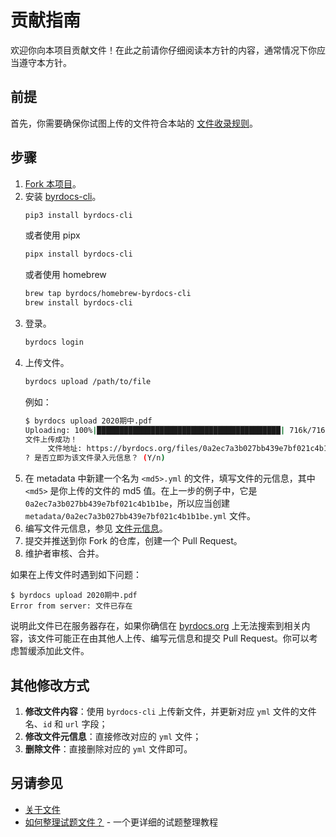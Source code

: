 # 贡献指南

欢迎你向本项目贡献文件！在此之前请你仔细阅读本方针的内容，通常情况下你应当遵守本方针。

## 前提

首先，你需要确保你试图上传的文件符合本站的 [文件收录规则](https://github.com/byrdocs/byrdocs-archive/wiki/%E5%85%B3%E4%BA%8E%E6%96%87%E4%BB%B6#%E6%96%87%E4%BB%B6%E6%94%B6%E5%BD%95%E8%A7%84%E5%88%99)。

## 步骤

1. [Fork 本项目](https://github.com/byrdocs/byrdocs-archive/fork)。
2. 安装 [byrdocs-cli](https://github.com/byrdocs/byrdocs-cli)。
    ```bash
    pip3 install byrdocs-cli
    ```
    或者使用 pipx
    ```bash
    pipx install byrdocs-cli
    ```
    或者使用 homebrew
    ```bash
    brew tap byrdocs/homebrew-byrdocs-cli
    brew install byrdocs-cli
    ```
4. 登录。
    ```bash
    byrdocs login
    ```
5. 上传文件。
    ```bash
    byrdocs upload /path/to/file
    ```
    例如：
    ```bash
    $ byrdocs upload 2020期中.pdf
    Uploading: 100%|█████████████████████████████████████████| 716k/716k [00:05<00:00, 142kB/s]
    文件上传成功！
         文件地址: https://byrdocs.org/files/0a2ec7a3b027bb439e7bf021c4b1b1be.pdf
    ? 是否立即为该文件录入元信息？ (Y/n)
    ```
6. 在 metadata 中新建一个名为 `<md5>.yml` 的文件，填写文件的元信息，其中 `<md5>` 是你上传的文件的 md5 值。在上一步的例子中，它是 `0a2ec7a3b027bb439e7bf021c4b1b1be`，所以应当创建 `metadata/0a2ec7a3b027bb439e7bf021c4b1b1be.yml` 文件。
7. 编写文件元信息，参见 [文件元信息](https://github.com/byrdocs/byrdocs-archive/wiki/%E5%85%B3%E4%BA%8E%E6%96%87%E4%BB%B6#%E6%96%87%E4%BB%B6%E5%85%83%E4%BF%A1%E6%81%AF)。
8. 提交并推送到你 Fork 的仓库，创建一个 Pull Request。
9. 维护者审核、合并。

如果在上传文件时遇到如下问题：

```shell
$ byrdocs upload 2020期中.pdf
Error from server: 文件已存在
```

说明此文件已在服务器存在，如果你确信在 [byrdocs.org](https://byrdocs.org/) 上无法搜索到相关内容，该文件可能正在由其他人上传、编写元信息和提交 Pull Request。你可以考虑暂缓添加此文件。

## 其他修改方式

1. **修改文件内容**：使用 `byrdocs-cli` 上传新文件，并更新对应 `yml` 文件的文件名、`id` 和 `url` 字段；
2. **修改文件元信息**：直接修改对应的 `yml` 文件；
3. **删除文件**：直接删除对应的 `yml` 文件即可。

## 另请参见

- [关于文件](https://github.com/byrdocs/byrdocs-archive/wiki/%E5%85%B3%E4%BA%8E%E6%96%87%E4%BB%B6)
- [如何整理试题文件？](https://blog.byrdocs.org/blog/posts/how-to-organize-test/post.html) - 一个更详细的试题整理教程
